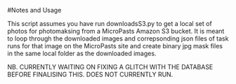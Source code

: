 #Notes and Usage

This script assumes you have run downloadsS3.py to get a local set of photos for photomaksing from a MicroPasts Amazon S3 bucket.
It is meant to loop through the downloaded images and correpsonding json files of task runs for that image on the MicroPasts site
and create binary jpg mask files in the same local folder as the downloaded images. 

NB. CURRENTLY WAITING ON FIXING A GLITCH WITH THE DATABASE BEFORE FINALISING THIS. DOES NOT CURRENTLY RUN.

